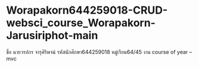 # Worapakorn644259018-CRUD-websci_course_Worapakorn-Jarusiriphot-main
 ชื่อ นายวรปกร จารุศิริพจน์ รหัสนักศึกษา644259018 หมู่เรียน64/45 งาน course of year – mvc
